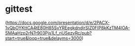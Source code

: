 # gittest


(https://docs.google.com/presentation/d/e/2PACX-1vQbOYKttCA4tE80H85SvYREegkdndirSIZ0FIP8kKzTM4lOA-SMAaHzp2rN7r903Pjs1Lf_nUSezvRc/pub?start=true&loop=true&delayms=3000)
